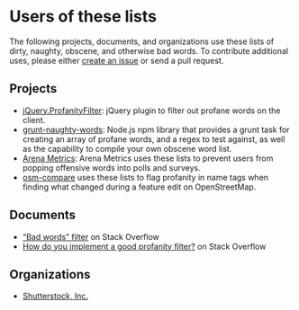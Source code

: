 # Users of these lists

The following projects, documents, and organizations use these lists of dirty,
naughty, obscene, and otherwise bad words. To contribute additional uses, please
either [create an issue](https://github.com/shutterstock/List-of-Dirty-Naughty-Obscene-and-Otherwise-Bad-Words/issues/new)
or send a pull request.

## Projects

- [jQuery.ProfanityFilter](https://github.com/ChaseFlorell/jQuery.ProfanityFilter):
  jQuery plugin to filter out profane words on the client.
- [grunt-naughty-words](https://www.npmjs.com/package/grunt-naughty-words):
  Node.js npm library that provides a grunt task for creating an array of
  profane words, and a regex to test against, as well as the capability to
  compile your own obscene word list.
- [Arena Metrics](http://www.arena.co.ke):
  Arena Metrics uses these lists to prevent users from popping offensive words
  into polls and surveys.
- [osm-compare](https://github.com/mapbox/osm-compare) uses these lists to flag profanity in name tags when finding what changed during a feature edit on OpenStreetMap.
    <!-- * [Liquidata](https://www.dolthub.com/repositories/Liquidata/bad-words) uses these lists to create demo SQL tables for [Dolt](https://www.reddit.com/r/git/comments/cdl022/dolt_its_git_for_data/) consumers. -->

## Documents

- [“Bad words” filter](http://stackoverflow.com/questions/24515/bad-words-filter)
  on Stack Overflow
- [How do you implement a good profanity filter?](http://stackoverflow.com/questions/273516/how-do-you-implement-a-good-profanity-filter)
  on Stack Overflow

## Organizations

- [Shutterstock, Inc.](http://code.shutterstock.com/)
